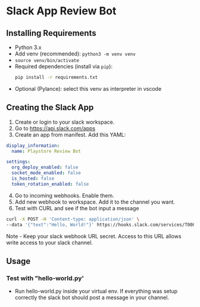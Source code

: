 # Slack App Review Bot

## Installing Requirements
- Python 3.x
- Add venv (recommended): `python3 -m venv venv`
- `source venv/bin/activate`
- Required dependencies (install via `pip`):
  ```bash
  pip install -r requirements.txt
  ```
- Optional (Pylance): select this venv as interpreter in vscode

## Creating the Slack App

1. Create or login to your slack workspace.
2. Go to https://api.slack.com/apps
3. Create an app from manifest. Add this YAML:

```yaml
display_information:
  name: Playstore Review Bot

settings:
  org_deploy_enabled: false
  socket_mode_enabled: false
  is_hosted: false
  token_rotation_enabled: false
```


4. Go to incoming webhooks. Enable them.
5. Add new webhook to workspace. Add it to the channel you want.
6. Test with CURL and see if the bot input a message

```bash
curl -X POST -H 'Content-type: application/json' \
--data '{"text":"Hello, World!"}' https://hooks.slack.com/services/T00000000/B00000000/XXXXXXXXXXXXXXXXXXXXXXXX
```

Note - Keep your slack webhook URL secret. Access to this URL allows write access to your slack channel.


## Usage

### Test with "hello-world.py'
- Run hello-world.py inside your virtual env. If everything was setup correctly the slack bot should post a message in your channel.
